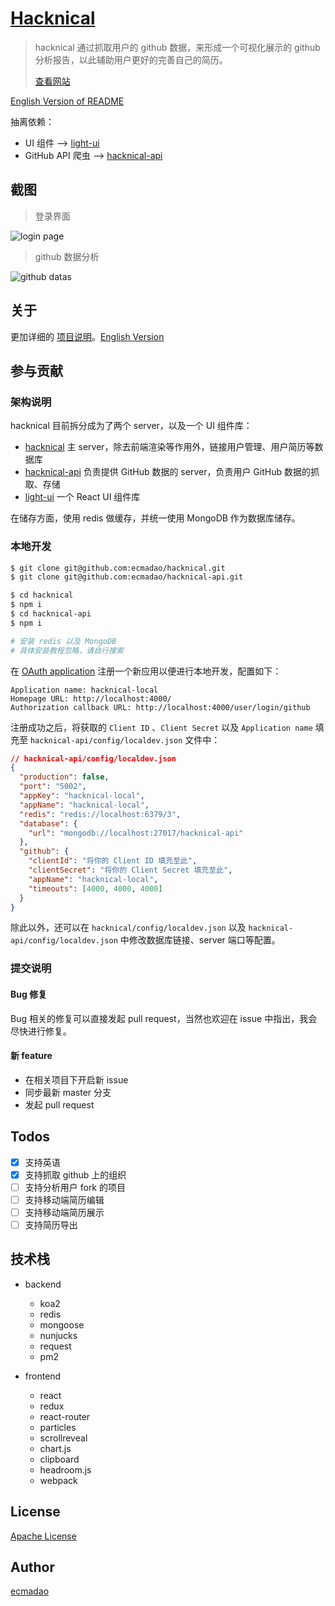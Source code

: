 # [Hacknical](http://hacknical.com?locale=zh)

> hacknical 通过抓取用户的 github 数据，来形成一个可视化展示的 github 分析报告，以此辅助用户更好的完善自己的简历。
>
> [查看网站](http://hacknical.com?locale=zh)

[English Version of README](./README.md)

抽离依赖：

- UI 组件 --> [light-ui](https://github.com/ecmadao/light-ui)
- GitHub API 爬虫 --> [hacknical-api](https://github.com/ecmadao/hacknical-api)

## 截图

> 登录界面

![login page](./screenshots/login-zh.png)

> github 数据分析

![github datas](./screenshots/github-zh.png)

## 关于

更加详细的 [项目说明](./doc/ABOUT-zh.md)。[English Version](./doc/ABOUT-en.md)

## 参与贡献

### 架构说明

hacknical 目前拆分成为了两个 server，以及一个 UI 组件库：

- [hacknical](https://github.com/ecmadao/hacknical) 主 server，除去前端渲染等作用外，链接用户管理、用户简历等数据库
- [hacknical-api](https://github.com/ecmadao/hacknical-api) 负责提供 GitHub 数据的 server，负责用户 GitHub 数据的抓取、存储
- [light-ui](https://github.com/ecmadao/light-ui) 一个 React UI 组件库

在储存方面，使用 redis 做缓存，并统一使用 MongoDB 作为数据库储存。

### 本地开发

```bash
$ git clone git@github.com:ecmadao/hacknical.git
$ git clone git@github.com:ecmadao/hacknical-api.git

$ cd hacknical
$ npm i
$ cd hacknical-api
$ npm i

# 安装 redis 以及 MongoDB
# 具体安装教程忽略，请自行搜索
```

在 [OAuth application](https://github.com/settings/applications/new) 注册一个新应用以便进行本地开发，配置如下：

```text
Application name: hacknical-local
Homepage URL: http://localhost:4000/
Authorization callback URL: http://localhost:4000/user/login/github
```

注册成功之后，将获取的 `Client ID` 、`Client Secret` 以及 `Application name` 填充至 `hacknical-api/config/localdev.json` 文件中：

```json
// hacknical-api/config/localdev.json
{
  "production": false,
  "port": "5002",
  "appKey": "hacknical-local",
  "appName": "hacknical-local",
  "redis": "redis://localhost:6379/3",
  "database": {
    "url": "mongodb://localhost:27017/hacknical-api"
  },
  "github": {
    "clientId": "将你的 Client ID 填充至此",
    "clientSecret": "将你的 Client Secret 填充至此",
    "appName": "hacknical-local",
    "timeouts": [4000, 4000, 4000]
  }
}
```

除此以外，还可以在 `hacknical/config/localdev.json` 以及 `hacknical-api/config/localdev.json` 中修改数据库链接、server 端口等配置。

### 提交说明

#### Bug 修复

Bug 相关的修复可以直接发起 pull request，当然也欢迎在 issue 中指出，我会尽快进行修复。

#### 新 feature

- 在相关项目下开启新 issue
- 同步最新 master 分支
- 发起 pull request

## Todos

- [x] 支持英语
- [x] 支持抓取 github 上的组织
- [ ] 支持分析用户 fork 的项目
- [ ] 支持移动端简历编辑
- [ ] 支持移动端简历展示
- [ ] 支持简历导出

## 技术栈

- backend

  - koa2
  - redis
  - mongoose
  - nunjucks
  - request
  - pm2

- frontend

  - react
  - redux
  - react-router
  - particles
  - scrollreveal
  - chart.js
  - clipboard
  - headroom.js
  - webpack

## License

[Apache License](./LICENSE)

## Author

[ecmadao](//github.com/ecmadao)
